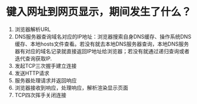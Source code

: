# 键入网址到网页显示，期间发生了什么？
1. 浏览器解析URL
2. DNS服务器查询域名对应的IP地址：浏览器搜索自身DNS缓存、操作系统DNS缓存、本地hosts文件查看。若没有就去本地DNS服务器查询，本地DNS服务器有对应的域名记录就直接返回IP地址给浏览器；若没有就通过递归查询或者迭代查询获取IP.
3. 发起TCP三次握手建立连接
4. 发送HTTP请求
5. 服务器处理请求并返回响应
6. 浏览器接收到响应，处理响应，解析渲染显示页面
7. TCP四次挥手关闭连接

